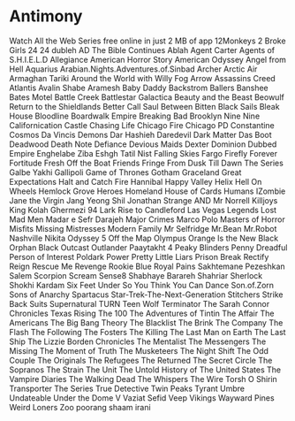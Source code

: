 # Antimony
Watch All the Web Series free online in just 2 MB of app
12Monkeys
 2 Broke Girls
 24
 24 dubleh
 AD The Bible Continues
 Ablah
 Agent Carter
 Agents of S.H.I.E.L.D
 Allegiance
 American Horror Story
 American Odyssey
 Angel from Hell
 Aquarius
 Arabian.Nights.Adventures.of.Sinbad
 Archer
 Arctic Air
 Armaghan Tariki
 Around the World with Willy Fog
 Arrow
 Assassins Creed
 Atlantis
 Avalin Shabe Aramesh
 Baby Daddy
 Backstrom
 Ballers
 Banshee
 Bates Motel
 Battle Creek
 Battlestar Galactica
 Beauty and the Beast
 Beowulf Return to the Shieldlands
 Better Call Saul
 Between
 Bitten
 Black Sails
 Bleak House
 Bloodline
 Boardwalk Empire
 Breaking Bad
 Brooklyn Nine Nine
 Californication
 Castle
 Chasing Life
 Chicago Fire
 Chicago PD
 Constantine
 Cosmos
 Da Vincis Demons
 Dar Hashieh
 Daredevil
 Dark Matter
 Das Boot
 Deadwood
 Death Note
 Defiance
 Devious Maids
 Dexter
 Dominion
 Dubbed
 Empire
 Enghelabe Ziba
 Eshgh Tatil Nist
 Falling Skies
 Fargo
 Firefly
 Forever
 Fortitude
 Fresh Off the Boat
 Friends
 Fringe
 From Dusk Till Dawn The Series
 Galbe Yakhi
 Gallipoli
 Game of Thrones
 Gotham
 Graceland
 Great Expectations
 Halt and Catch Fire
 Hannibal
 Happy Valley
 Helix
 Hell On Wheels
 Hemlock Grove
 Heroes
 Homeland
 House of Cards
 Humans
 IZombie
 Jane the Virgin
 Jang Yeong Shil
 Jonathan Strange AND Mr Norrell
 Killjoys
 King
 Kolah Ghermezi 94
 Lark Rise to Candleford
 Las Vegas
 Legends
 Lost
 Mad Men
 Madar e Sefr Darajeh
 Major Crimes
 Marco Polo
 Masters of Horror
 Misfits
 Missing
 Mistresses
 Modern Family
 Mr Selfridge
 Mr.Bean
 Mr.Robot
 Nashville
 Nikita
 Odyssey 5
 Off the Map
 Olympus
 Orange Is the New Black
 Orphan Black
 Outcast
 Outlander
 Paaytakht 4
 Peaky Blinders
 Penny Dreadful
 Person of Interest
 Poldark
 Power
 Pretty Little Liars
 Prison Break
 Rectify
 Reign
 Rescue Me
 Revenge
 Rookie Blue
 Royal Pains
 Sakhtemane Pezeshkan
 Salem
 Scorpion
 Scream
 Sense8
 Shabhaye Barareh
 Shahriar
 Sherlock
 Shokhi Kardam
 Six Feet Under
 So You Think You Can Dance
 Son.of.Zorn
 Sons of Anarchy
 Spartacus
 Star-Trek-The-Next-Generation
 Stitchers
 Strike Back
 Suits
 Supernatural
 TURN
 Teen Wolf
 Terminator The Sarah Connor Chronicles
 Texas Rising
 The 100
 The Adventures of Tintin
 The Affair
 The Americans
 The Big Bang Theory
 The Blacklist
 The Brink
 The Company
 The Flash
 The Following
 The Fosters
 The Killing
 The Last Man on Earth
 The Last Ship
 The Lizzie Borden Chronicles
 The Mentalist
 The Messengers
 The Missing
 The Moment of Truth
 The Musketeers
 The Night Shift
 The Odd Couple
 The Originals
 The Refugees
 The Returned
 The Secret Circle
 The Sopranos
 The Strain
 The Unit
 The Untold History of The United States
 The Vampire Diaries
 The Walking Dead
 The Whispers
 The Wire
 Torsh O Shirin
 Transporter The Series
 True Detective
 Twin Peaks
 Tyrant
 Umbre
 Undateable
 Under the Dome
 V
 Vaziat Sefid
 Veep
 Vikings
 Wayward Pines
 Weird Loners
 Zoo
 poorang
 shaam irani
